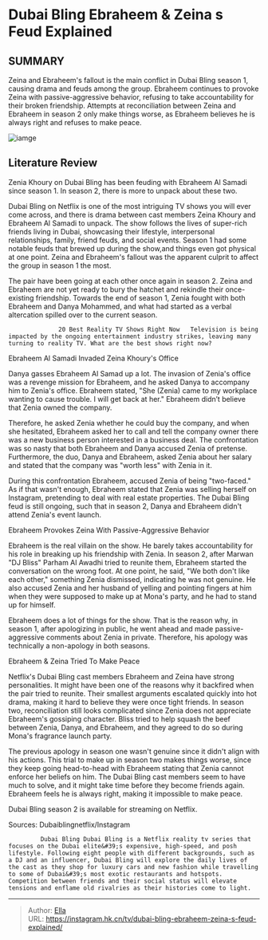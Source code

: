 # Dubai Bling Ebraheem &amp; Zeina s Feud Explained


## SUMMARY 



  Zeina and Ebraheem&#39;s fallout is the main conflict in Dubai Bling season 1, causing drama and feuds among the group.   Ebraheem continues to provoke Zeina with passive-aggressive behavior, refusing to take accountability for their broken friendship.   Attempts at reconciliation between Zeina and Ebraheem in season 2 only make things worse, as Ebraheem believes he is always right and refuses to make peace.  

![iamge](https://static1.srcdn.com/wordpress/wp-content/uploads/2023/12/dubai-bling_-ebraheem-zeina-s-feud-explained.png)

## Literature Review
Zenia Khoury on Dubai Bling has been feuding with Ebraheem Al Samadi since season 1. In season 2, there is more to unpack about these two. 




Dubai Bling on Netflix is one of the most intriguing TV shows you will ever come across, and there is drama between cast members Zeina Khoury and Ebraheem Al Samadi to unpack. The show follows the lives of super-rich friends living in Dubai, showcasing their lifestyle, interpersonal relationships, family, friend feuds, and social events. Season 1 had some notable feuds that brewed up during the show,and things even got physical at one point. Zeina and Ebraheem&#39;s fallout was the apparent culprit to affect the group in season 1 the most.




The pair have been going at each other once again in season 2. Zeina and Ebraheem are not yet ready to bury the hatchet and rekindle their once-existing friendship. Towards the end of season 1, Zenia fought with both Ebraheem and Danya Mohammed, and what had started as a verbal altercation spilled over to the current season.

                  20 Best Reality TV Shows Right Now   Television is being impacted by the ongoing entertainment industry strikes, leaving many turning to reality TV. What are the best shows right now?    


 Ebraheem Al Samadi Invaded Zeina Khoury&#39;s Office 
          

Danya gasses Ebraheem Al Samad up a lot. The invasion of Zenia&#39;s office was a revenge mission for Ebraheem, and he asked Danya to accompany him to Zenia&#39;s office. Ebraheem stated, &#34;She (Zenia) came to my workplace wanting to cause trouble. I will get back at her.&#34; Ebraheem didn’t believe that Zenia owned the company.




Therefore, he asked Zenia whether he could buy the company, and when she hesitated, Ebraheem asked her to call and tell the company owner there was a new business person interested in a business deal. The confrontation was so nasty that both Ebraheem and Danya accused Zenia of pretense. Furthermore, the duo, Danya and Ebraheem, asked Zenia about her salary and stated that the company was &#34;worth less&#34; with Zenia in it.

During this confrontation Ebraheem, accused Zenia of being &#34;two-faced.&#34; As if that wasn&#39;t enough, Ebraheem stated that Zenia was selling herself on Instagram, pretending to deal with real estate properties. The Dubai Bling feud is still ongoing, such that in season 2, Danya and Ebraheem didn&#39;t attend Zenia&#39;s event launch.



 Ebraheem Provokes Zeina With Passive-Aggressive Behavior 
          




Ebraheem is the real villain on the show. He barely takes accountability for his role in breaking up his friendship with Zenia. In season 2, after Marwan &#34;DJ Bliss&#34; Parham Al Awadhi tried to reunite them, Ebraheem started the conversation on the wrong foot. At one point, he said, &#34;We both don&#39;t like each other,&#34; something Zenia dismissed, indicating he was not genuine. He also accused Zenia and her husband of yelling and pointing fingers at him when they were supposed to make up at Mona&#39;s party, and he had to stand up for himself.

Ebraheem does a lot of things for the show. That is the reason why, in season 1, after apologizing in public, he went ahead and made passive-aggressive comments about Zenia in private. Therefore, his apology was technically a non-apology in both seasons.



 Ebraheem &amp; Zeina Tried To Make Peace 

 




Netflix&#39;s Dubai Bling cast members Ebraheem and Zeina have strong personalities. It might have been one of the reasons why it backfired when the pair tried to reunite. Their smallest arguments escalated quickly into hot drama, making it hard to believe they were once tight friends. In season two, reconciliation still looks complicated since Zenia does not appreciate Ebraheem&#39;s gossiping character. Bliss tried to help squash the beef between Zenia, Danya, and Ebraheem, and they agreed to do so during Mona&#39;s fragrance launch party.

The previous apology in season one wasn&#39;t genuine since it didn&#39;t align with his actions. This trial to make up in season two makes things worse, since they keep going head-to-head with Ebraheem stating that Zenia cannot enforce her beliefs on him. The Dubai Bling cast members seem to have much to solve, and it might take time before they become friends again. Ebraheem feels he is always right, making it impossible to make peace.



Dubai Bling season 2 is available for streaming on Netflix.







Sources: Dubaiblingnetflix/Instagram

             Dubai Bling Dubai Bling is a Netflix reality tv series that focuses on the Dubai elite&#39;s expensive, high-speed, and posh lifestyle. Following eight people with different backgrounds, such as a DJ and an influencer, Dubai Bling will explore the daily lives of the cast as they shop for luxury cars and new fashion while travelling to some of Dubai&#39;s most exotic restaurants and hotspots. Competition between friends and their social status will elevate tensions and enflame old rivalries as their histories come to light.   


---

> Author: [Ella](https://instagram.hk.cn/)  
> URL: https://instagram.hk.cn/tv/dubai-bling-ebraheem-zeina-s-feud-explained/  

